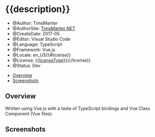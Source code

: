 # {{description}}

* @Author: TimsManter
* @AuthorSite: [TimsManter.NET](http://timsmanter.net/)
* @CreateDate: 2017-05
* @Editor: Visual Studio Code
* @Language: TypeScript
* @Framework: Vue.js
* @Locale: en_US{{#license}}
* @License: [{{licenseType}}](LICENSE.md){{/license}}
* @Status: Dev

<!-- TOC -->

- [Overview](#overview)
- [Screenshots](#screenshots)

<!-- /TOC -->

## Overview

Written using Vue.js with a taste of TypeScript bindings and Vue Class Component (Vue files).

## Screenshots
